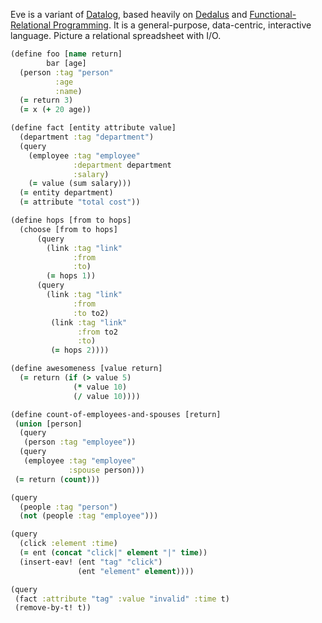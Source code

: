 Eve is a variant of [Datalog](https://en.wikipedia.org/wiki/Datalog), based heavily on [Dedalus](http://www.eecs.berkeley.edu/Pubs/TechRpts/2009/EECS-2009-173.html) and [Functional-Relational Programming](http://shaffner.us/cs/papers/tarpit.pdf). It is a general-purpose, data-centric, interactive language. Picture a relational spreadsheet with I/O.

```clojure
(define foo [name return]
        bar [age]
  (person :tag "person"
          :age
          :name)
  (= return 3)
  (= x (+ 20 age))

(define fact [entity attribute value]
  (department :tag "department")
  (query
    (employee :tag "employee"
              :department department
              :salary)
    (= value (sum salary)))
  (= entity department)
  (= attribute "total cost"))

(define hops [from to hops]
  (choose [from to hops]
      (query
        (link :tag "link"
              :from
              :to)
        (= hops 1))
      (query
        (link :tag "link"
              :from
              :to to2)
         (link :tag "link"
               :from to2
               :to)
         (= hops 2))))

(define awesomeness [value return]
  (= return (if (> value 5)
              (* value 10)
              (/ value 10))))

(define count-of-employees-and-spouses [return]
 (union [person]
  (query
   (person :tag "employee"))
  (query
   (employee :tag "employee"
             :spouse person)))
 (= return (count)))

(query
  (people :tag "person")
  (not (people :tag "employee")))

(query
  (click :element :time)
  (= ent (concat "click|" element "|" time))
  (insert-eav! (ent "tag" "click")
               (ent "element" element))))

(query
 (fact :attribute "tag" :value "invalid" :time t)
 (remove-by-t! t))
```
